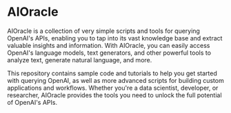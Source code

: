 # AIOracle

AIOracle is a collection of very simple scripts and tools for querying OpenAI's APIs, enabling you to tap into its vast knowledge base and extract valuable insights and information. With AIOracle, you can easily access OpenAI's language models, text generators, and other powerful tools to analyze text, generate natural language, and more.

This repository contains sample code and tutorials to help you get started with querying OpenAI, as well as more advanced scripts for building custom applications and workflows. Whether you're a data scientist, developer, or researcher, AIOracle provides the tools you need to unlock the full potential of OpenAI's APIs.

